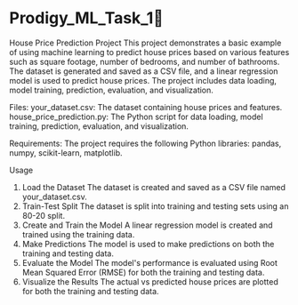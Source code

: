 # Prodigy_ML_Task_1📂
House Price Prediction Project
This project demonstrates a basic example of using machine learning to predict house prices based on various features such as square footage, number of bedrooms, and number of bathrooms. The dataset is generated and saved as a CSV file, and a linear regression model is used to predict house prices. The project includes data loading, model training, prediction, evaluation, and visualization.

Files:
  your_dataset.csv: The dataset containing house prices and features.
house_price_prediction.py: The Python script for data loading, model training, prediction, evaluation, and visualization.

Requirements:
The project requires the following Python libraries:
pandas,
numpy,
scikit-learn,
matplotlib.

Usage
1. Load the Dataset
The dataset is created and saved as a CSV file named your_dataset.csv.
2. Train-Test Split
The dataset is split into training and testing sets using an 80-20 split.
3. Create and Train the Model
A linear regression model is created and trained using the training data.
4. Make Predictions
The model is used to make predictions on both the training and testing data.
5. Evaluate the Model
The model's performance is evaluated using Root Mean Squared Error (RMSE) for both the training and testing data.
6. Visualize the Results
The actual vs predicted house prices are plotted for both the training and testing data.

